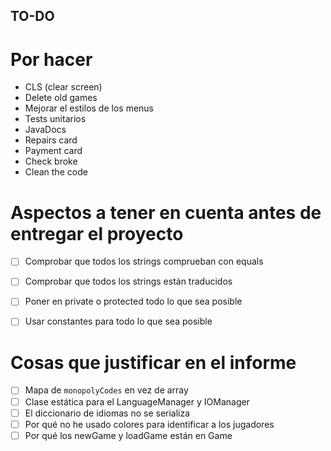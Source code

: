 TO-DO
------------------------------------------

# Por hacer

- CLS (clear screen) 
- Delete old games
- Mejorar el estilos de los menus
- Tests unitarios
- JavaDocs
- Repairs card
- Payment card
- Check broke
- Clean the code

# Aspectos a tener en cuenta antes de entregar el proyecto

- [ ] Comprobar que todos los strings comprueban con equals
- [ ] Comprobar que todos los strings están traducidos
- [ ] Poner en private o protected todo lo que sea posible
- [ ] Usar constantes para todo lo que sea posible


# Cosas que justificar en el informe

- [ ] Mapa de `monopolyCodes` en vez de array
- [ ] Clase estática para el LanguageManager y IOManager
- [ ] El diccionario de idiomas no se serializa
- [ ] Por qué no he usado colores para identificar a los jugadores
- [ ] Por qué los newGame y loadGame están en Game